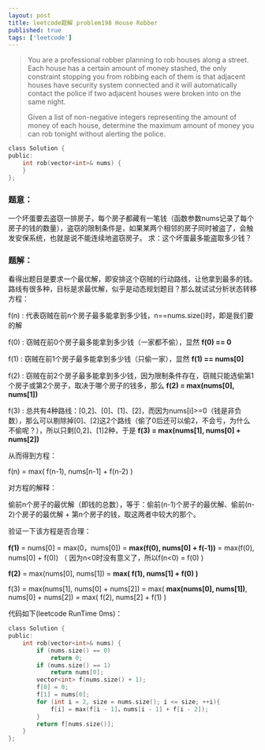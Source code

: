 ```yaml
---
layout: post
title: leetcode题解 problem198 House Robber
published: true
tags: ['leetcode']
---
```


> You are a professional robber planning to rob houses along a street. Each house has a certain amount of money stashed, the only constraint stopping you from robbing each of them is that adjacent houses have security system connected and it will automatically contact the police if two adjacent houses were broken into on the same night.
> 
> Given a list of non-negative integers representing the amount of money of each house, determine the maximum amount of money you can rob tonight without alerting the police.

```c
class Solution {
public:
    int rob(vector<int>& nums) {
    }
};
```


### 题意：
	
一个坏蛋要去盗窃一排房子，每个房子都藏有一笔钱（函数参数nums记录了每个房子的钱的数量），盗窃的限制条件是，如果某两个相邻的房子同时被盗了，会触发安保系统，也就是说不能连续地盗窃房子。
求：这个坏蛋最多能盗取多少钱？

### 题解：

看得出题目是要求一个最优解，即安排这个窃贼的行动路线，让他拿到最多的钱。路线有很多种，目标是求最优解，似乎是动态规划题目？那么就试试分析状态转移方程：

f(n) : 代表窃贼在前n个房子最多能拿到多少钱，n==nums.size()时，即是我们要的解

f(0) : 窃贼在前0个房子最多能拿到多少钱（一家都不偷），显然 **f(0) == 0**

f(1) : 窃贼在前1个房子最多能拿到多少钱（只偷一家），显然 **f(1) == nums[0]**

f(2) : 窃贼在前2个房子最多能拿到多少钱，因为限制条件存在，窃贼只能选偷第1个房子或第2个房子，取决于哪个房子的钱多，那么 **f(2) = max(nums[0], nums[1])**

f(3) : 总共有4种路线：[0,2]、[0]、[1]、[2]，而因为nums[i]>=0（钱是非负数），那么可以剔除掉[0]、[2]这2个路线（偷了0后还可以偷2，不会亏，为什么不偷呢？），所以只剩[0,2]、[1]2种，于是 **f(3) = max(nums[1], nums[0] + nums[2])**

从而得到方程：

f(n) = max( f(n-1), nums[n-1] + f(n-2) ) 

对方程的解释：

偷前n个房子的最优解（即钱的总数），等于：偷前(n-1)个房子的最优解、偷前(n-2)个房子的最优解 + 第n个房子的钱，取这两者中较大的那个。

验证一下该方程是否合理：

**f(1)** = nums[0] = max(0，nums[0]) = **max(f(0), nums[0] + f(-1))** =  max(f(0), nums[0] + f(0)) （ 因为n<0时没有意义了，所以f(n<0) = f(0) )

**f(2)** = max(nums[0], nums[1]) = **max( f(1), nums[1] + f(0) )**

f(3) = max(nums[1], nums[0] + nums[2]) = max( **max(nums[0], nums[1])**, nums[0] + nums[2]) = max( f(2), nums[2] + f(1) )

代码如下(leetcode RunTime 0ms)：

```c
class Solution {
public:
	int rob(vector<int>& nums) {
		if (nums.size() == 0)
			return 0;
		if (nums.size() == 1)
			return nums[0];
		vector<int> f(nums.size() + 1);
		f[0] = 0;
		f[1] = nums[0];
		for (int i = 2, size = nums.size(); i <= size; ++i){
			f[i] = max(f[i - 1]，nums[i - 1] + f[i - 2]);
		}
		return f[nums.size()];
	}
};
```
